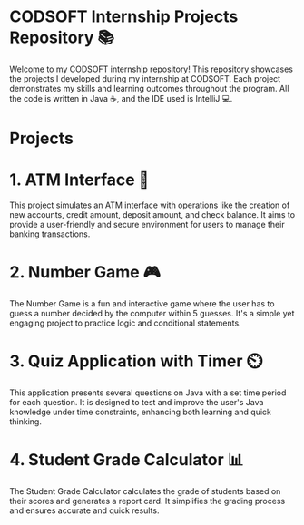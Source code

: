 # CODSOFT Internship Projects Repository 📚

Welcome to my CODSOFT internship repository! This repository showcases the projects I developed during my internship at CODSOFT. Each project demonstrates my skills and learning outcomes throughout the program. All the code is written in Java ☕, and the IDE used is IntelliJ 💻.

# Projects
# 1. ATM Interface 🏧

This project simulates an ATM interface with operations like the creation of new accounts, credit amount, deposit amount, and check balance. It aims to provide a user-friendly and secure environment for users to manage their banking transactions.

# 2. Number Game 🎮

The Number Game is a fun and interactive game where the user has to guess a number decided by the computer within 5 guesses. It's a simple yet engaging project to practice logic and conditional statements.

# 3. Quiz Application with Timer ⏲️

This application presents several questions on Java with a set time period for each question. It is designed to test and improve the user's Java knowledge under time constraints, enhancing both learning and quick thinking.

# 4. Student Grade Calculator 📊

The Student Grade Calculator calculates the grade of students based on their scores and generates a report card. It simplifies the grading process and ensures accurate and quick results.
